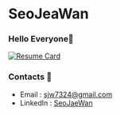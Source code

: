 # SeoJeaWan
<!-- <img src="https://github.com/SeoJaeWan/SeoJaeWan/blob/master/fish.gif" width="10px"> -->

### Hello Everyone👋
[![Resume Card](https://refresh.cv/r/seojaewan/middle-card)](https://refresh.cv/seojaewan)

### Contacts 📮

* Email : sjw7324@gmail.com
* LinkedIn : [SeoJaeWan](https://www.linkedin.com/in/%EC%9E%AC%EC%99%84-%EC%84%9C-95216825b/)
<!--
\
![SeoJaeWan's github stats](https://github-readme-stats.vercel.app/api?username=SeoJaeWan&show_icons=true&count_private=true)
-->
